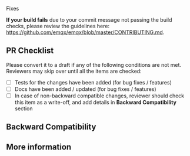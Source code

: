<!-- Please describe the current behavior and link to a relevant issue. -->
Fixes <issue-number>

**If your build fails** due to your commit message not passing the build checks, please review the guidelines here: https://github.com/emqx/emqx/blob/master/CONTRIBUTING.md.

## PR Checklist
Please convert it to a draft if any of the following conditions are not met. Reviewers may skip over until all the items are checked:

- [ ] Tests for the changes have been added (for bug fixes / features)
- [ ] Docs have been added / updated (for bug fixes / features)
- [ ] In case of non-backward compatible changes, reviewer should check this item as a write-off, and add details in **Backward Compatibility** section

## Backward Compatibility

## More information
